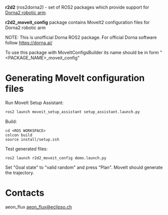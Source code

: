 **r2d2** (ros2dorna2) - set of ROS2 packages which provide support for [Dorna2 robotic arm](https://dorna.ai/).

**r2d2_moveit_config** package contains MoveIt2 configuration files for Dorna2 robotic arm

NOTE: This is unofficial Dorna ROS2 package. For official Dorna software follow https://dorna.ai/

To use this package with MoveItConfigsBuilder its name should be in form "<PACKAGE_NAME>_moveit_config"

# Generating MoveIt configuration files

Run MoveIt Setup Assistant:
``` bash
ros2 launch moveit_setup_assistant setup_assistant.launch.py
```

Build:
```
cd <ROS WORKSPACE>
colcon build
source install/setup.zsh
```

Test generated files:
```
ros2 launch r2d2_moveit_config demo.launch.py
```

Set "Goal state" to "valid random" and press "Plan". MoveIt should generate the trajectory.

# Contacts

aeon_flux <aeon_flux@eclipso.ch>
